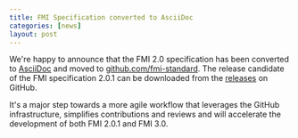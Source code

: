 ```yaml
---
title: FMI Specification converted to AsciiDoc
categories: [news]
layout: post
---
```


We're happy to announce that the FMI 2.0 specification has been converted to [AsciiDoc](http://asciidoc.org/) and moved to [github.com/fmi-standard](https://github.com/modelica/fmi-standard).
The release candidate of the FMI specification 2.0.1 can be downloaded from the [releases](https://github.com/modelica/fmi-standard/releases) on GitHub.

It's a major step towards a more agile workflow that leverages the GitHub infrastructure, simplifies contributions and reviews and will accelerate the development of both FMI 2.0.1 and FMI 3.0.
